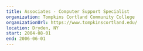 ```yaml
---
title: Associates - Computer Support Specialist
organization: Tompkins Cortland Community College
organizationUrl: https://www.tompkinscortland.edu/
location: Dryden, NY
start: 2004-08-01
end: 2006-06-01
---
```

